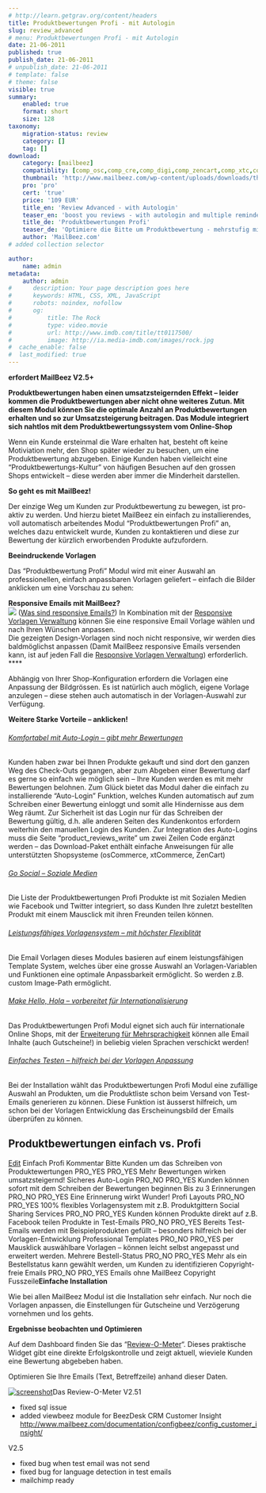 ```yaml
---
# http://learn.getgrav.org/content/headers
title: Produktbewertungen Profi - mit Autologin
slug: review_advanced
# menu: Produktbewertungen Profi - mit Autologin
date: 21-06-2011
published: true
publish_date: 21-06-2011
# unpublish_date: 21-06-2011
# template: false
# theme: false
visible: true
summary:
    enabled: true
    format: short
    size: 128
taxonomy:
    migration-status: review
    category: []
    tag: []
download:
    category: [mailbeez]
    compatiblity: [comp_osc,comp_cre,comp_digi,comp_zencart,comp_xtc,comp_gambio]
    thumbnail: 'http://www.mailbeez.com/wp-content/uploads/downloads/thumbnails/2011/08/star_plus.png'
    pro: 'pro'
    cert: 'true'
    price: '109 EUR'
    title_en: 'Review Advanced - with Autologin'
    teaser_en: 'boost you reviews - with autologin and multiple reminders'
    title_de: 'Produktbewertungen Profi'
    teaser_de: 'Optimiere die Bitte um Produktbewertung - mehrstufig mit Autologin'
    author: 'MailBeez.com'
# added collection selector

author:
    name: admin
metadata:
    author: admin
#      description: Your page description goes here
#      keywords: HTML, CSS, XML, JavaScript
#      robots: noindex, nofollow
#      og:
#          title: The Rock
#          type: video.movie
#          url: http://www.imdb.com/title/tt0117500/
#          image: http://ia.media-imdb.com/images/rock.jpg
#  cache_enable: false
#  last_modified: true
---
```


**erfordert MailBeez V2.5+**

**Produktbewertungen haben einen umsatzsteigernden Effekt – leider kommen die Produktbewertungen aber nicht ohne weiteres Zutun. Mit diesem Modul können Sie die optimale Anzahl an Produktbewertungen erhalten und so zur Umsatzsteigerung beitragen. Das Module integriert sich nahtlos mit dem Produktbewertungssystem vom Online-Shop**

Wenn ein Kunde ersteinmal die Ware erhalten hat, besteht oft keine Motiviation mehr, den Shop später wieder zu besuchen, um eine Produktbewertung abzugeben. Einige Kunden haben vielleicht eine “Produktbewertungs-Kultur” von häufigen Besuchen auf den grossen Shops entwickelt – diese werden aber immer die Minderheit darstellen.

**So geht es mit MailBeez!**

Der einzige Weg um Kunden zur Produktbewertung zu bewegen, ist pro-aktiv zu werden. Und hierzu bietet MailBeez ein einfach zu installierendes, voll automatisch arbeitendes Modul “Produktbewertungen Profi” an, welches dazu entwickelt wurde, Kunden zu kontaktieren und diese zur Bewertung der kürzlich erworbenden Produkte aufzufordern.

**Beeindruckende Vorlagen**

Das “Produktbewertung Profi” Modul wird mit einer Auswahl an professionellen, einfach anpassbaren Vorlagen geliefert – einfach die Bilder anklicken um eine Vorschau zu sehen:

**Responsive Emails mit MailBeez?**  
![](http://www.mailbeez.com/images/responsive.png) ([Was sind responsive Emails?](http://www.mailbeez.de/dokumentation/responsive-emails/)) In Kombination mit der [Responsive Vorlagen Verwaltung](http://www.mailbeez.de/dokumentation/mailbeez/config_tmplmngr) können Sie eine responsive Email Vorlage wählen und nach Ihren Wünschen anpassen.  
Die gezeigten Design-Vorlagen sind noch nicht responsive, wir werden dies baldmöglichst anpassen (Damit MailBeez responsive Emails versenden kann, ist auf jeden Fall die [Responsive Vorlagen Verwaltung](http://www.mailbeez.de/dokumentation/mailbeez/config_tmplmngr)) erforderlich. ****

Abhängig von Ihrer Shop-Konfiguration erfordern die Vorlagen eine Anpassung der Bildgrössen. Es ist natürlich auch möglich, eigene Vorlage anzulegen – diese stehen auch automatisch in der Vorlagen-Auswahl zur Verfügung.

**Weitere Starke Vorteile – anklicken!**

###### [Komfortabel mit Auto-Login – gibt mehr Bewertungen](#)

 Kunden haben zwar bei Ihnen Produkte gekauft und sind dort den ganzen Weg des Check-Outs gegangen, aber zum Abgeben einer Bewertung darf es gerne so einfach wie möglich sein – Ihre Kunden werden es mit mehr Bewertungen belohnen. Zum Glück bietet das Modul daher die einfach zu installierende “Auto-Login” Funktion, welches Kunden automatisch auf zum Schreiben einer Bewertung einloggt und somit alle Hindernisse aus dem Weg räumt. Zur Sicherheit ist das Login nur für das Schreiben der Bewertung gültig, d.h. alle anderen Seiten des Kundenkontos erfordern weiterhin den manuellen Login des Kunden. Zur Integration des Auto-Logins muss die Seite “product\_reviews\_write” um zwei Zeilen Code ergänzt werden – das Download-Paket enthält einfache Anweisungen für alle unterstützten Shopsysteme (osCommerce, xtCommerce, ZenCart)



 

 

###### [Go Social – Soziale Medien](#)

 Die Liste der Produktbewertungen Profi Produkte ist mit Sozialen Medien wie Facebook und Twitter integriert, so dass Kunden Ihre zuletzt bestellten Produkt mit einem Mausclick mit ihren Freunden teilen können.

 

 

###### [Leistungsfähiges Vorlagensystem – mit höchster Flexiblität](#)

Die Email Vorlagen dieses Modules basieren auf einem leistungsfähigen Template System, welches über eine grosse Auswahl an Vorlagen-Variablen und Funktionen eine optimale Anpassbarkeit ermöglicht. So werden z.B. custom Image-Path ermöglicht.



 

 

###### [Make Hello, Hola – vorbereitet für Internationalisierung](#)

Das Produktbewertungen Profi Modul eignet sich auch für internationale Online Shops, mit der [Erweiterung für Mehrsprachigkeit](http://www.mailbeez.com/documentation/configbeez/config_tmplmngr_lng/ "Multilanguage Template Manager") können alle Email Inhalte (auch Gutscheine!) in beliebig vielen Sprachen verschickt werden!

 

 

 

###### [Einfaches Testen – hilfreich bei der Vorlagen Anpassung](#)

 Bei der Installation wählt das Produktbewertungen Profi Modul eine zufällige Auswahl an Produkten, um die Produktliste schon beim Versand von Test-Emails generieren zu können. Diese Funktion ist äusserst hilfreich, um schon bei der Vorlagen Entwicklung das Erscheinungsbild der Emails überprüfen zu können. 

 

 



## Produktbewertungen einfach vs. Profi

  [Edit](http://localhost/wordpress_mailbeez_EOL/wp-admin/tools.php?page=wp-table-reloaded&action=edit&table_id=9 "Edit")  Einfach Profi Kommentar Bitte Kunden um das Schreiben von Produktewertungen PRO\_YES PRO\_YES Mehr Bewertungen wirken umsatzsteigernd! Sicheres Auto-Login PRO\_NO PRO\_YES Kunden können sofort mit dem Schreiben der Bewertungen beginnen Bis zu 3 Erinnerungen PRO\_NO PRO\_YES Eine Erinnerung wirkt Wunder! Profi Layouts PRO\_NO PRO\_YES 100% flexibles Vorlagensystem mit z.B. Produktgittern Social Sharing Services PRO\_NO PRO\_YES Kunden können Produkte direkt auf z.B. Facebook teilen Produkte in Test-Emails PRO\_NO PRO\_YES Bereits Test-Emails werden mit Beispielprodukten gefüllt – besonders hilfreich bei der Vorlagen-Entwicklung Professional Templates PRO\_NO PRO\_YES per Mausklick auswählbare Vorlagen – können leicht selbst angepasst und erweitert werden. Mehrere Bestell-Status PRO\_NO PRO\_YES Mehr als ein Bestellstatus kann gewählt werden, um Kunden zu identifizieren Copyright-freie Emails PRO\_NO PRO\_YES Emails ohne MailBeez Copyright Fusszeile**Einfache Installation**

Wie bei allen MailBeez Modul ist die Installation sehr einfach. Nur noch die Vorlagen anpassen, die Einstellungen für Gutscheine und Verzögerung vornehmen und los gehts.

**Ergebnisse beobachten und Optimieren**

Auf dem Dashboard finden Sie das “[Review-O-Meter](http://www.mailbeez.com/documentation/dashboardbeez/dashboard_review_o_meter/ "Review-O-Meter")“. Dieses praktische Widget gibt eine direkte Erfolgskontrolle und zeigt aktuell, wieviele Kunden eine Bewertung abgebeben haben.

Optimieren Sie Ihre Emails (Text, Betreffzeile) anhand dieser Daten.

[![](http://www.mailbeez.com/wp-content/uploads/2011/08/screenshot-250x146.png "screenshot")](http://www.mailbeez.com/wp-content/uploads/2011/08/screenshot.png)Das Review-O-Meter
V2.51
- fixed sql issue
- added viewbeez module for BeezDesk CRM Customer Insight
http://www.mailbeez.com/documentation/configbeez/config_customer_insight/

V2.5
- fixed bug when test email was not send
- fixed bug for language detection in test emails
- mailchimp ready